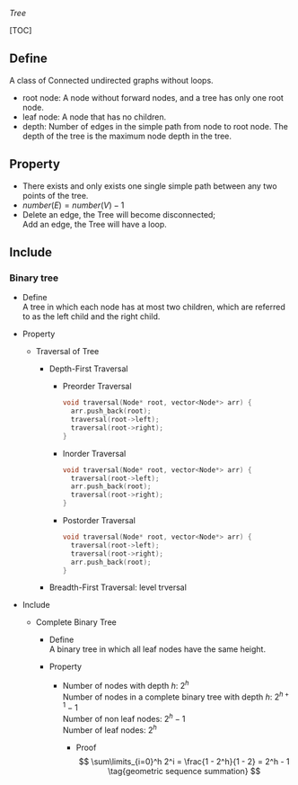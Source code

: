 $Tree$

[TOC]

## Define  
A class of Connected undirected graphs without loops.

- root node: A node without forward nodes, and a tree has only one root node.
- leaf node: A node that has no children.
- depth: Number of edges in the simple path from node to root node. The depth of the tree is the maximum node depth in the tree.

## Property

- There exists and only exists one single simple path between any two points of the tree.
- $number(E) = number(V) - 1$
- Delete an edge, the Tree will become disconnected;  
  Add an edge, the Tree will have a loop.

## Include

### Binary tree

- Define  
  A tree in which each node has at most two children, which are referred to as the left child and the right child.

- Property
  * Traversal of Tree
    - Depth-First Traversal
      - Preorder Traversal
        ```c
        void traversal(Node* root, vector<Node*> arr) {
          arr.push_back(root);
          traversal(root->left);
          traversal(root->right);
        }
        ```

      - Inorder Traversal
        ```c
        void traversal(Node* root, vector<Node*> arr) {
          traversal(root->left);
          arr.push_back(root);
          traversal(root->right);
        }
        ```

      - Postorder Traversal
        ```c
        void traversal(Node* root, vector<Node*> arr) {
          traversal(root->left);
          traversal(root->right);
          arr.push_back(root);
        }
        ```

    - Breadth-First Traversal: level trversal

- Include
  * Complete Binary Tree
    - Define  
      A binary tree in which all leaf nodes have the same height.

    - Property
      - Number of nodes with depth $h$: $2^h$  
        Number of nodes in a complete binary tree with depth $h$: $2^{h+1} - 1$  
        Number of non leaf nodes: $2^h - 1$  
        Number of leaf nodes: $2^h$  

        - Proof
          $$
          \sum\limits_{i=0}^h 2^i = \frac{1 - 2^h}{1 - 2} = 2^h - 1  \tag{geometric sequence summation}
          $$

